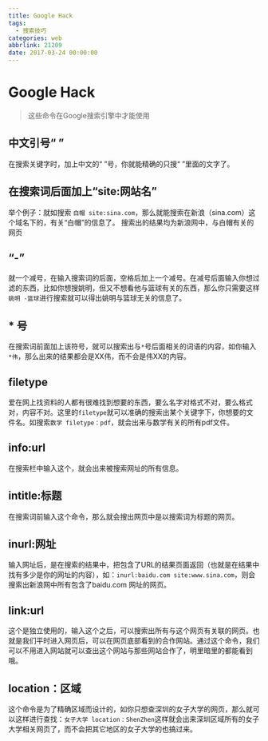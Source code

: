 ```yaml
---
title: Google Hack
tags:
  - 搜索技巧
categories: web
abbrlink: 21209
date: 2017-03-24 00:00:00
---
```


# Google Hack

>这些命令在Google搜索引擎中才能使用



## 中文引号“ ”

在搜索关键字时，加上中文的“ ”号，你就能精确的只搜“ ”里面的文字了。



## 在搜索词后面加上“site:网站名”

举个例子：就如搜索 `白帽 site:sina.com`，那么就能搜索在新浪（sina.com）这个域名下的，有关“白帽”的信息了。
搜索出的结果均为新浪网中，与白帽有关的网页

<!--more-->



## “-”

就一个减号，在输入搜索词的后面，空格后加上一个减号。在减号后面输入你想过滤的东西，比如你想搜姚明，但又不想看他与篮球有关的东西，那么你只需要这样`姚明 -篮球`进行搜索就可以得出姚明与篮球无关的信息了。



## * 号

在搜索词前面加上该符号，就可以搜索出与`*`号后面相关的词语的内容，如你输入`*伟`，那么出来的结果都会是XX伟，而不会是伟XX的内容。



## filetype

爱在网上找资料的人都有很难找到想要的东西，要么名字对格式不对，要么格式对，内容不对。这里的`filetype`就可以准确的搜索出某个关键字下，你想要的文件名。如搜索`数学 filetype：pdf`，就会出来与数学有关的所有pdf文件。



## info:url

在搜索栏中输入这个，就会出来被搜索网址的所有信息。



## intitle:标题

在搜索词前输入这个命令，那么就会搜出网页中是以搜索词为标题的网页。



## inurl:网址

输入网址后，是在搜索的结果中，把包含了URL的结果页面返回（也就是在结果中找有多少是你的网址的内容），如：`inurl:baidu.com site:www.sina.com`，则会搜索出新浪网中所有包含了baidu.com 网址的网页。



## link:url

这个是独立使用的，输入这个之后，可以搜索出所有与这个网页有关联的网页。也就是我们平时进入网页后，可以在网页底部看到的合作网站。通过这个命令，我们可以不用进入网站就可以查出这个网站与那些网站合作了，明里暗里的都能看到哦。



## location：区域

这个命令是为了精确区域而设计的，如你只想查深圳的女子大学的网页，那么就可以这样进行查找：`女子大学 location：ShenZhen`这样就会出来深圳区域所有的女子大学相关网页了，而不会把其它地区的女子大学的也搞过来。

